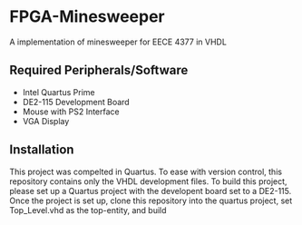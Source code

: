 # FPGA-Minesweeper

A implementation of minesweeper for EECE 4377 in VHDL

## Required Peripherals/Software
  - Intel Quartus Prime
  - DE2-115 Development Board
  - Mouse with PS2 Interface
  - VGA Display

## Installation

This project was compelted in Quartus. To ease with version control, this repository contains only the VHDL development files. To build this project, please set up a Quartus 
project with the developent board set to a DE2-115. Once the project is set up, clone this repository into the quartus project, set Top_Level.vhd as the top-entity, and build

